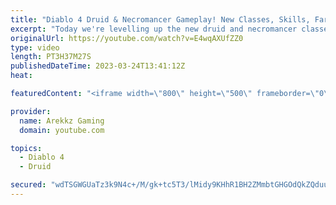 ```yaml
---
title: "Diablo 4 Druid & Necromancer Gameplay! New Classes, Skills, Farming & Grinding (Diablo 4 Open Beta)"
excerpt: "Today we're levelling up the new druid and necromancer classes in co-op multiplayer so we can as powerful as possible and test ..."
originalUrl: https://youtube.com/watch?v=E4wqAXUfZZ0
type: video
length: PT3H37M27S
publishedDateTime: 2023-03-24T13:41:12Z
heat: 

featuredContent: "<iframe width=\"800\" height=\"500\" frameborder=\"0\" src=\"https://www.youtube.com/embed/E4wqAXUfZZ0\" allow=\"accelerometer; autoplay; encrypted-media; gyroscope; picture-in-picture\" allowfullscreen></iframe>"

provider:
  name: Arekkz Gaming
  domain: youtube.com

topics:
  - Diablo 4
  - Druid

secured: "wdTSGWGUaTz3k9N4c+/M/gk+tc5T3/lMidy9KHhR1BH2ZMmbtGHGOdQkZQduuayflg37bt+J4gT2HAuYmNuPnH37JjlGVb/CekEWwDBWruTVE0SYrK6DZ+yLACjBYv5Odv1gL108K/OqeMV2sxsfuxabS+Z1M1NYzNEoaF5APeVSDTmC8V8J61rSUfIu3Ss0VmtYFhlO2H9gNrGnNwg+o94r3wzsPwyTP9PCRlYHkWo+s8D3GTqjZi7+7UYERa87aJe6uP/Me0pDchsT/l5lNvVIEMpL73dTm93NGNZA/FbtcZfmlFznqBQfwerNPYMlWzsJ4rk/nXbSgl5/sfanH/gobi/ZyVL1CeRyTM3XcP1La3Bjgw01YDgOcvS/PzValAXi16lozPGUD/Bfa+9wY92OCfgp4P2kEtGvxEr24UA=;lfK2jNbIfeESFyQGGcsSlA=="
---
```


